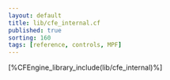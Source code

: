 ```yaml
---
layout: default
title: lib/cfe_internal.cf
published: true
sorting: 160
tags: [reference, controls, MPF]
---
```


[%CFEngine_library_include(lib/cfe_internal)%]

